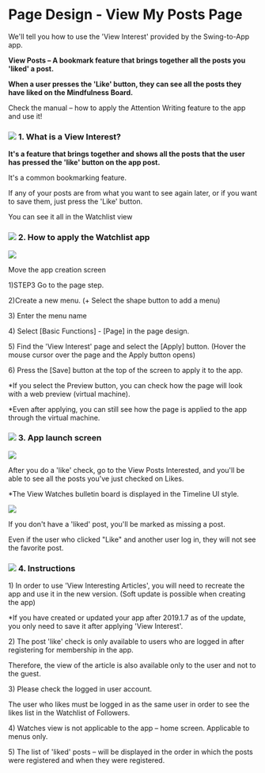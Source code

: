 # Page Design - View My Posts Page

We'll tell you how to use the 'View Interest' provided by the Swing-to-App app.

**View Posts – A bookmark feature that brings together all the posts you 'liked' a post.**

**When a user presses the 'Like' button, they can see all the posts they have liked on the Mindfulness Board.**

Check the manual – how to apply the Attention Writing feature to the app and use it!

### ![](https://wp.swing2app.co.kr/wp-content/uploads/2018/09/%EB%8B%A8%EB%9D%BD1-1.png) **1.** What is a View Interest?

**It's a feature that brings together and shows all the posts that the user has pressed the 'like' button on the app post.**

It's a common bookmarking feature.

If any of your posts are from what you want to see again later, or if you want to save them, just press the 'Like' button.

You can see it all in the Watchlist view

### ![](https://wp.swing2app.co.kr/wp-content/uploads/2018/09/%EB%8B%A8%EB%9D%BD1-1.png) **2.** How to apply the Watchlist app

![](https://wp.swing2app.co.kr/wp-content/uploads/2022/07/%EA%B4%80%EC%8B%AC%EA%B8%80%EB%B3%B4%EA%B8%B0.png)

Move the app creation screen

1\)STEP3 Go to the page step.

2\)Create a new menu. (+ Select the shape button to add a menu)

3\) Enter the menu name

4\) Select \[Basic Functions] - \[Page] in the page design.

5\) Find the 'View Interest' page and select the \[Apply] button. (Hover the mouse cursor over the page and the Apply button opens)

6\) Press the \[Save] button at the top of the screen to apply it to the app.

\*If you select the Preview button, you can check how the page will look with a web preview (virtual machine).

\*Even after applying, you can still see how the page is applied to the app through the virtual machine.

### ![](https://wp.swing2app.co.kr/wp-content/uploads/2018/09/%EB%8B%A8%EB%9D%BD1-1.png) **3.** App launch screen

![](https://wp.swing2app.co.kr/wp-content/uploads/2019/01/%EA%B4%80%EC%8B%AC%EA%B8%80%EB%B3%B4%EA%B8%B0%EC%95%B1%EC%8B%A4%ED%96%89%ED%99%94%EB%A9%B43.png)

After you do a 'like' check, go to the View Posts Interested, and you'll be able to see all the posts you've just checked on Likes.

\*The View Watches bulletin board is displayed in the Timeline UI style.

![](https://wp.swing2app.co.kr/wp-content/uploads/2019/01/%EA%B4%80%EC%8B%AC%EA%B8%80%EB%B3%B4%EA%B8%B0%EC%95%B1%EC%8B%A4%ED%96%89%ED%99%94%EB%A9%B41.png)

If you don't have a 'liked' post, you'll be marked as missing a post.

Even if the user who clicked "Like" and another user log in, they will not see the favorite post.

### ![](https://wp.swing2app.co.kr/wp-content/uploads/2018/09/%EB%8B%A8%EB%9D%BD1-1.png) **4.** Instructions

1\) In order to use 'View Interesting Articles', you will need to recreate the app and use it in the new version. (Soft update is possible when creating the app)

\*If you have created or updated your app after 2019.1.7 as of the update, you only need to save it after applying 'View Interest'.

2\) The post 'like' check is only available to users who are logged in after registering for membership in the app.

Therefore, the view of the article is also available only to the user and not to the guest.

3\) Please check the logged in user account.

The user who likes must be logged in as the same user in order to see the likes list in the Watchlist of Followers.

4\) Watches view is not applicable to the app – home screen. Applicable to menus only.

5\) The list of 'liked' posts – will be displayed in the order in which the posts were registered and when they were registered.
